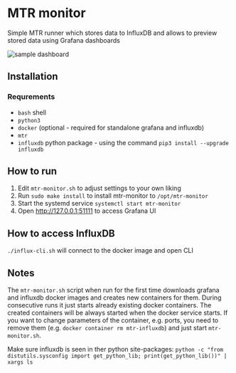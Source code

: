 # MTR monitor

Simple MTR runner which stores data to InfluxDB and allows to preview stored data using Grafana dashboards

![sample dashboard](grafana/mtr_dashboard_screenshot.png)

## Installation
### Requrements
  * `bash` shell
  * `python3`
  * `docker` (optional - required for standalone grafana and influxdb)
  * `mtr`
  * `influxdb` python package - using the command `pip3 install --upgrade influxdb`

## How to run
1. Edit `mtr-monitor.sh` to adjust settings to your own liking
1. Run `sudo make install` to install mtr-monitor to `/opt/mtr-monitor`
1. Start the systemd service `systemctl start mtr-monitor`
1. Open http://127.0.0.1:51111 to access Grafana UI

## How to access InfluxDB
`./influx-cli.sh` will connect to the docker image and open CLI

## Notes

The `mtr-monitor.sh` script when run for the first time downloads grafana and influxdb docker images and creates new containers for them.
During consecutive runs it just starts already existing docker containers.
The created containers will be always started when the docker service starts.
If you want to change parameters of the container, e.g. ports, you need to remove them (e.g. `docker container rm mtr-influxdb`) and just start `mtr-monitor.sh`.

Make sure influxdb is seen in ther python site-packages:
`python -c "from distutils.sysconfig import get_python_lib; print(get_python_lib())" | xargs ls`
